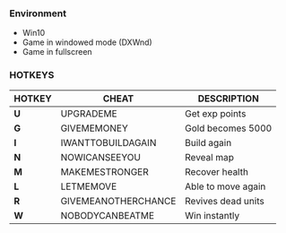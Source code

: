 ### Environment

* Win10
* Game in windowed mode (DXWnd)
* Game in fullscreen

### HOTKEYS

|HOTKEY|CHEAT|DESCRIPTION|
--- | --- | --- |
|**U**|UPGRADEME|Get exp points|
|**G**|GIVEMEMONEY|Gold becomes 5000|
|**I**|IWANTTOBUILDAGAIN|Build again|
|**N**|NOWICANSEEYOU|Reveal map|
|**M**|MAKEMESTRONGER|Recover health|
|**L**|LETMEMOVE|Able to move again|
|**R**|GIVEMEANOTHERCHANCE|Revives dead units|
|**W**|NOBODYCANBEATME|Win instantly|
